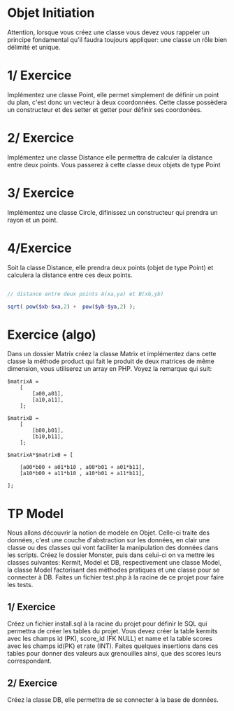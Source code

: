 # Objet Initiation
Attention, lorsque vous créez une classe vous devez vous rappeler un principe fondamental qu'il faudra toujours appliquer: une classe un rôle bien délimité et unique.

# 1/ Exercice
Implémentez une classe Point, elle permet simplement de définir un point du plan, c'est donc un vecteur à deux coordonnées.
Cette classe possèdera un constructeur et des setter et getter pour définir ses coordonées.

# 2/ Exercice
Implémentez une classe Distance elle permettra de calculer la distance entre deux points. Vous passerez à cette classe deux objets de type Point

# 3/ Exercice
Implémentez une classe Circle, difinissez un constructeur qui prendra un rayon et un point.

# 4/Exercice
Soit la classe Distance, elle prendra deux points (objet de type Point) et calculera la distance entre ces deux points.

```php

// distance entre deux points A(xa,ya) et B(xb,yb)

sqrt( pow($xb-$xa,2) +  pow($yb-$ya,2) );

```
# Exercice (algo)
Dans un dossier Matrix créez la classe Matrix et implémentez dans cette classe la méthode product qui fait le produit de deux matrices de même dimension, vous utiliserez un array en PHP. Voyez la remarque qui suit:

```
$matrixA = 
	[
		[a00,a01],
		[a10,a11],
	];

$matrixB = 
	[
		[b00,b01],
		[b10,b11],
	];

$matrixA*$matrixB = [

	[a00*b00 + a01*b10 , a00*b01 + a01*b11],
	[a10*b00 + a11*b10 , a10*b01 + a11*b11],

];

```

# TP Model
Nous allons découvrir la notion de modèle en Objet. Celle-ci traite des données, c'est une couche d'abstraction sur les données, en clair une classe ou des classes qui vont faciliter la manipulation des données dans les scripts.
Créez le dossier Monster, puis dans celui-ci on va mettre les classes suivantes: Kermit, Model et DB, respectivement une classe Model, la classe Model factorisant des méthodes pratiques et une classe pour se connecter à DB.
Faites un fichier test.php à la racine de ce projet pour faire les tests.

## 1/ Exercice 
Créez un fichier install.sql à la racine du projet pour définir le SQL qui permettra de créer les tables du projet.
Vous devez créer la table kermits avec les champs id (PK), score_id (FK NULL) et name et la table scores avec les champs id(PK) et rate (INT).
Faites quelques insertions dans ces tables pour donner des valeurs aux grenouilles ainsi, que des scores leurs correspondant.


## 2/ Exercice
Créez la classe DB, elle permettra de se connecter à la base de données.
